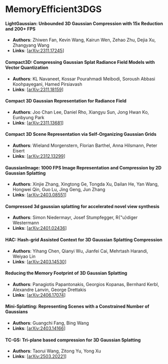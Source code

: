 # MemoryEfficient3DGS

#### LightGaussian: Unbounded 3D Gaussian Compression with 15x Reduction and 200+ FPS
- **Authors**: Zhiwen Fan, Kevin Wang, Kairun Wen, Zehao Zhu, Dejia Xu, Zhangyang Wang
- **Links**: [[arXiv:2311.17245](https://arxiv.org/abs/2311.17245)]

#### Compact3D: Compressing Gaussian Splat Radiance Field Models with Vector Quantization
- **Authors**: KL Navaneet, Kossar Pourahmadi Meibodi, Soroush Abbasi Koohpayegani, Hamed Pirsiavash
- **Links**: [[arXiv:2311.18159](https://arxiv.org/abs/2311.18159)]

#### Compact 3D Gaussian Representation for Radiance Field
- **Authors**: Joo Chan Lee, Daniel Rho, Xiangyu Sun, Jong Hwan Ko, Eunbyung Park
- **Links**: [[arXiv:2311.13681](https://arxiv.org/abs/2311.13681)]

#### Compact 3D Scene Representation via Self-Organizing Gaussian Grids
- **Authors**: Wieland Morgenstern, Florian Barthel, Anna Hilsmann, Peter Eisert
- **Links**: [[arXiv:2312.13299](https://arxiv.org/abs/2312.13299)]

#### GaussianImage: 1000 FPS Image Representation and Compression by 2D Gaussian Splatting
- **Authors**: Xinjie Zhang, Xingtong Ge, Tongda Xu, Dailan He, Yan Wang, Hongwei Qin, Guo Lu, Jing Geng, Jun Zhang
- **Links**: [[arXiv:2403.08551](https://arxiv.org/abs/2403.08551)]

#### Compressed 3d gaussian splatting for accelerated novel view synthesis
- **Authors**: Simon Niedermayr, Josef Stumpfegger, R{\"u}diger Westermann
- **Links**: [[arXiv:2401.02436](https://arxiv.org/abs/2401.02436)]

#### HAC: Hash-grid Assisted Context for 3D Gaussian Splatting Compression
- **Authors**: Yihang Chen, Qianyi Wu, Jianfei Cai, Mehrtash Harandi, Weiyao Lin
- **Links**: [[arXiv:2403.14530](https://arxiv.org/abs/2403.14530)]

#### Reducing the Memory Footprint of 3D Gaussian Splatting
- **Authors**: Panagiotis Papantonakis, Georgios Kopanas, Bernhard Kerbl, Alexandre Lanvin, George Drettakis
- **Links**: [[arXiv:2406.17074](https://arxiv.org/abs/2406.17074)]

#### Mini-Splatting: Representing Scenes with a Constrained Number of Gaussians
- **Authors**: Guangchi Fang, Bing Wang
- **Links**: [[arXiv:2403.14166](https://arxiv.org/abs/2403.14166)]

#### TC-GS: Tri-plane based compression for 3D Gaussian Splatting
- **Authors**: Taorui Wang, Zitong Yu, Yong Xu
- **Links**: [[arXiv:2503.20221](https://arxiv.org/abs/2503.20221)]